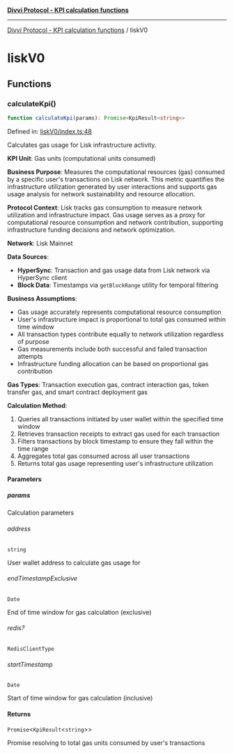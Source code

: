 [**Divvi Protocol - KPI calculation functions**](README.md)

---

[Divvi Protocol - KPI calculation functions](README.md) / liskV0

# liskV0

## Functions

### calculateKpi()

```ts
function calculateKpi(params): Promise<KpiResult<string>>
```

Defined in: [liskV0/index.ts:48](https://github.com/divvi-xyz/divvi-protocol/blob/main/scripts/calculateKpi/protocols/liskV0/index.ts#L48)

Calculates gas usage for Lisk infrastructure activity.

**KPI Unit**: Gas units (computational units consumed)

**Business Purpose**: Measures the computational resources (gas) consumed by a specific user's
transactions on Lisk network. This metric quantifies the infrastructure utilization generated by user
interactions and supports gas usage analysis for network sustainability and resource allocation.

**Protocol Context**: Lisk tracks gas consumption to measure network utilization
and infrastructure impact. Gas usage serves as a proxy for computational resource consumption and
network contribution, supporting infrastructure funding decisions and network optimization.

**Network**: Lisk Mainnet

**Data Sources**:

- **HyperSync**: Transaction and gas usage data from Lisk network via HyperSync client
- **Block Data**: Timestamps via `getBlockRange` utility for temporal filtering

**Business Assumptions**:

- Gas usage accurately represents computational resource consumption
- User's infrastructure impact is proportional to total gas consumed within time window
- All transaction types contribute equally to network utilization regardless of purpose
- Gas measurements include both successful and failed transaction attempts
- Infrastructure funding allocation can be based on proportional gas contribution

**Gas Types**: Transaction execution gas, contract interaction gas, token transfer gas, and smart contract deployment gas

**Calculation Method**:

1. Queries all transactions initiated by user wallet within the specified time window
2. Retrieves transaction receipts to extract gas used for each transaction
3. Filters transactions by block timestamp to ensure they fall within the time range
4. Aggregates total gas consumed across all user transactions
5. Returns total gas usage representing user's infrastructure utilization

#### Parameters

##### params

Calculation parameters

###### address

`string`

User wallet address to calculate gas usage for

###### endTimestampExclusive

`Date`

End of time window for gas calculation (exclusive)

###### redis?

`RedisClientType`

###### startTimestamp

`Date`

Start of time window for gas calculation (inclusive)

#### Returns

`Promise`\<`KpiResult`\<`string`\>\>

Promise resolving to total gas units consumed by user's transactions
